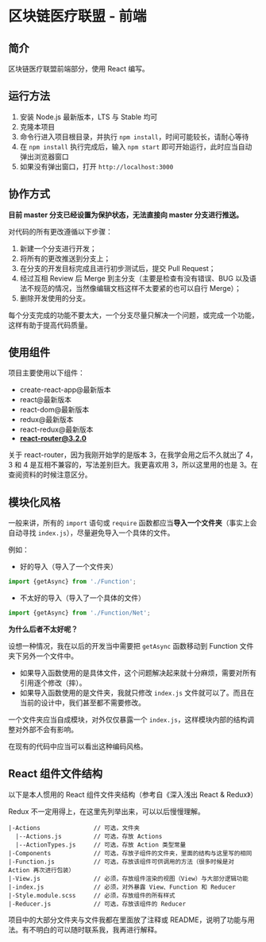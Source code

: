 # 区块链医疗联盟 - 前端

## 简介

区块链医疗联盟前端部分，使用 React 编写。

## 运行方法

1. 安装 Node.js 最新版本，LTS 与 Stable 均可
2. 克隆本项目
3. 命令行进入项目根目录，并执行 `npm install`，时间可能较长，请耐心等待
4. 在 `npm install` 执行完成后，输入 `npm start` 即可开始运行，此时应当自动弹出浏览器窗口
5. 如果没有弹出窗口，打开 `http://localhost:3000`

## 协作方式

**目前 master 分支已经设置为保护状态，无法直接向 master 分支进行推送。**

对代码的所有更改遵循以下步骤：

1. 新建一个分支进行开发；
2. 将所有的更改推送到分支上；
3. 在分支的开发目标完成且进行初步测试后，提交 Pull Request；
4. 经过互相 Review 后 Merge 到主分支（主要是检查有没有错误、BUG 以及语法不规范的情况，当然像编辑文档这样不太要紧的也可以自行 Merge）；
5. 删除开发使用的分支。

每个分支完成的功能不要太大，一个分支尽量只解决一个问题，或完成一个功能，这样有助于提高代码质量。

## 使用组件

项目主要使用以下组件：

- create-react-app@最新版本
- react@最新版本
- react-dom@最新版本
- redux@最新版本
- react-redux@最新版本
- **react-router@3.2.0**

关于 react-router，因为我刚开始学的是版本 3，在我学会用之后不久就出了 4，3 和 4 是互相不兼容的，写法差别巨大。我更喜欢用 3，所以这里用的也是 3。在查阅资料的时候注意区分。

## 模块化风格

一般来讲，所有的 `import` 语句或 `require` 函数都应当**导入一个文件夹**（事实上会自动寻找 `index.js`），尽量避免导入一个具体的文件。

例如：

- 好的导入（导入了一个文件夹）
```js
import {getAsync} from './Function';
```
- 不太好的导入（导入了一个具体的文件）
```js
import {getAsync} from './Function/Net';
```

**为什么后者不太好呢？**

设想一种情况，我在以后的开发当中需要把 `getAsync` 函数移动到 Function 文件夹下另外一个文件中。 

- 如果导入函数使用的是具体文件，这个问题解决起来就十分麻烦，需要对所有引用逐个修改（摔）。
- 如果导入函数使用的是文件夹，我就只修改 `index.js` 文件就可以了。而且在当前的设计中，我们甚至都不需要修改。

一个文件夹应当自成模块，对外仅仅暴露一个 `index.js`，这样模块内部的结构调整对外部不会有影响。

在现有的代码中应当可以看出这种编码风格。

## React 组件文件结构

以下是本人惯用的 React 组件文件夹结构（参考自《深入浅出 React & Redux》）

Redux 不一定用得上，在这里先列举出来，可以以后慢慢理解。

```
|-Actions               // 可选，文件夹
  |--Actions.js         // 可选，存放 Actions
  |--ActionTypes.js     // 可选，存放 Action 类型常量
|-Components            // 可选，存放子组件的文件夹，里面的结构与这里写的相同
|-Function.js           // 可选，存放该组件可供调用的方法（很多时候是对 Action 再次进行包装）
|-View.js               // 必须，存放组件渲染的视图（View）与大部分逻辑功能
|-index.js              // 必须，对外暴露 View、Function 和 Reducer
|-Style.module.scss     // 必须，存放组件的所有样式
|-Reducer.js            // 可选，存放该组件的 Reducer
```

项目中的大部分文件夹与文件我都在里面放了注释或 README，说明了功能与用法。有不明白的可以随时联系我，我再进行解释。
